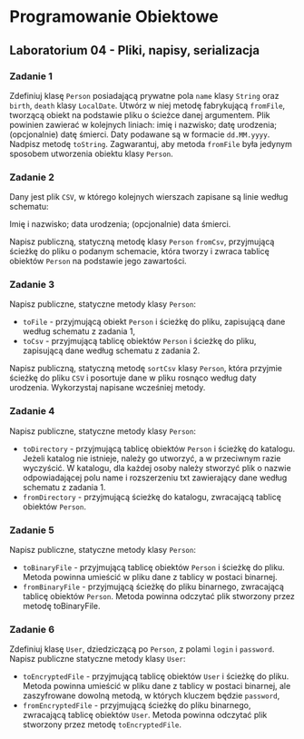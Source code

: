# Programowanie Obiektowe

## Laboratorium 04 - Pliki, napisy, serializacja

### Zadanie 1

Zdefiniuj klasę ```Person``` posiadającą prywatne pola ```name``` klasy ```String``` oraz ```birth```, ```death``` klasy ```LocalDate```. Utwórz w niej metodę fabrykującą ```fromFile```, tworzącą obiekt na podstawie pliku o ścieżce danej argumentem. Plik powinien zawierać w kolejnych liniach: imię i nazwisko; datę urodzenia; (opcjonalnie) datę śmierci. Daty podawane są w formacie ```dd.MM.yyyy```. Nadpisz metodę ```toString```. Zagwarantuj, aby metoda ```fromFile``` była jedynym sposobem utworzenia obiektu klasy ```Person```.

### Zadanie 2

Dany jest plik ```CSV```, w którego kolejnych wierszach zapisane są linie według schematu:

Imię i nazwisko; data urodzenia; (opcjonalnie) data śmierci.

Napisz publiczną, statyczną metodę klasy ```Person``` ```fromCsv```, przyjmującą ścieżkę do pliku o podanym schemacie, która tworzy i zwraca tablicę obiektów ```Person``` na podstawie jego zawartości.

### Zadanie 3

Napisz publiczne, statyczne metody klasy ```Person```:

- ```toFile``` - przyjmującą obiekt ```Person``` i ścieżkę do pliku, zapisującą dane według schematu z zadania 1,
- ```toCsv``` - przyjmującą tablicę obiektów ```Person``` i ścieżkę do pliku, zapisującą dane według schematu z zadania 2.

Napisz publiczną, statyczną metodę ```sortCsv``` klasy ```Person```, która przyjmie ścieżkę do pliku ```CSV``` i posortuje dane w pliku rosnąco według daty urodzenia. Wykorzystaj napisane wcześniej metody.

### Zadanie 4

Napisz publiczne, statyczne metody klasy ```Person```:

- ```toDirectory``` - przyjmującą tablicę obiektów ```Person``` i ścieżkę do katalogu. Jeżeli katalog nie istnieje, należy go utworzyć, a w przeciwnym razie wyczyścić. W katalogu, dla każdej osoby należy stworzyć plik o nazwie odpowiadającej polu name i rozszerzeniu txt zawierający dane według schematu z zadania 1.
- ```fromDirectory``` - przyjmującą ścieżkę do katalogu, zwracającą tablicę obiektów ```Person```.

### Zadanie 5

Napisz publiczne, statyczne metody klasy ```Person```:

- ```toBinaryFile``` - przyjmującą tablicę obiektów ```Person``` i ścieżkę do pliku. Metoda powinna umieścić w pliku dane z tablicy w postaci binarnej.
- ```fromBinaryFile``` - przyjmującą ścieżkę do pliku binarnego, zwracającą tablicę obiektów ```Person```. Metoda powinna odczytać plik stworzony przez metodę toBinaryFile.

### Zadanie 6

Zdefiniuj klasę ```User```, dziedziczącą po ```Person```, z polami ```login``` i ```password```. Napisz publiczne statyczne metody klasy ```User```:

- ```toEncryptedFile``` - przyjmującą tablicę obiektów ```User``` i ścieżkę do pliku. Metoda powinna umieścić w pliku dane z tablicy w postaci binarnej, ale zaszyfrowane dowolną metodą, w których kluczem będzie ```password```,
- ```fromEncryptedFile``` - przyjmującą ścieżkę do pliku binarnego, zwracającą tablicę obiektów ```User```. Metoda powinna odczytać plik stworzony przez metodę ```toEncryptedFile```.
